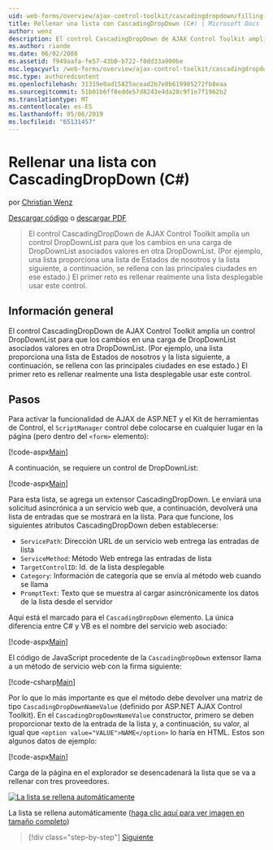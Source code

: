 ```yaml
---
uid: web-forms/overview/ajax-control-toolkit/cascadingdropdown/filling-a-list-using-cascadingdropdown-cs
title: Rellenar una lista con CascadingDropDown (C#) | Microsoft Docs
author: wenz
description: El control CascadingDropDown de AJAX Control Toolkit amplía un control DropDownList para que los cambios en una carga de DropDownList asociados valores en anoth...
ms.author: riande
ms.date: 06/02/2008
ms.assetid: f949aafa-fe57-43b0-b722-f0dd33a900be
msc.legacyurl: /web-forms/overview/ajax-control-toolkit/cascadingdropdown/filling-a-list-using-cascadingdropdown-cs
msc.type: authoredcontent
ms.openlocfilehash: 31319e0ad15825acead2b7e8b619985272fb8eaa
ms.sourcegitcommit: 51b01b6ff8edde57d8243e4da28c9f1e7f1962b2
ms.translationtype: MT
ms.contentlocale: es-ES
ms.lasthandoff: 05/06/2019
ms.locfileid: "65131457"
---
```

# <a name="filling-a-list-using-cascadingdropdown-c"></a>Rellenar una lista con CascadingDropDown (C#)

por [Christian Wenz](https://github.com/wenz)

[Descargar código](http://download.microsoft.com/download/9/0/7/907760b1-2c60-4f81-aeb6-ca416a573b0d/cascadingdropdown0.cs.zip) o [descargar PDF](http://download.microsoft.com/download/2/d/c/2dc10e34-6983-41d4-9c08-f78f5387d32b/cascadingdropdown0CS.pdf)

> El control CascadingDropDown de AJAX Control Toolkit amplía un control DropDownList para que los cambios en una carga de DropDownList asociados valores en otra DropDownList. (Por ejemplo, una lista proporciona una lista de Estados de nosotros y la lista siguiente, a continuación, se rellena con las principales ciudades en ese estado.) El primer reto es rellenar realmente una lista desplegable usar este control.

## <a name="overview"></a>Información general

El control CascadingDropDown de AJAX Control Toolkit amplía un control DropDownList para que los cambios en una carga de DropDownList asociados valores en otra DropDownList. (Por ejemplo, una lista proporciona una lista de Estados de nosotros y la lista siguiente, a continuación, se rellena con las principales ciudades en ese estado.) El primer reto es rellenar realmente una lista desplegable usar este control.

## <a name="steps"></a>Pasos

Para activar la funcionalidad de AJAX de ASP.NET y el Kit de herramientas de Control, el `ScriptManager` control debe colocarse en cualquier lugar en la página (pero dentro del `<form>` elemento):

[!code-aspx[Main](filling-a-list-using-cascadingdropdown-cs/samples/sample1.aspx)]

A continuación, se requiere un control de DropDownList:

[!code-aspx[Main](filling-a-list-using-cascadingdropdown-cs/samples/sample2.aspx)]

Para esta lista, se agrega un extensor CascadingDropDown. Le enviará una solicitud asincrónica a un servicio web que, a continuación, devolverá una lista de entradas que se mostrará en la lista. Para que funcione, los siguientes atributos CascadingDropDown deben establecerse:

- `ServicePath`: Dirección URL de un servicio web entrega las entradas de lista
- `ServiceMethod`: Método Web entrega las entradas de lista
- `TargetControlID`: Id. de la lista desplegable
- `Category`: Información de categoría que se envía al método web cuando se llama
- `PromptText`: Texto que se muestra al cargar asincrónicamente los datos de la lista desde el servidor

Aquí está el marcado para el `CascadingDropDown` elemento. La única diferencia entre C# y VB es el nombre del servicio web asociado:

[!code-aspx[Main](filling-a-list-using-cascadingdropdown-cs/samples/sample3.aspx)]

El código de JavaScript procedente de la `CascadingDropDown` extensor llama a un método de servicio web con la firma siguiente:

[!code-csharp[Main](filling-a-list-using-cascadingdropdown-cs/samples/sample4.cs)]

Por lo que lo más importante es que el método debe devolver una matriz de tipo `CascadingDropDownNameValue` (definido por ASP.NET AJAX Control Toolkit). En el `CascadingDropDownNameValue` constructor, primero se deben proporcionar texto de la entrada de la lista y, a continuación, su valor, al igual que `<option value="VALUE">NAME</option>` lo haría en HTML. Estos son algunos datos de ejemplo:

[!code-aspx[Main](filling-a-list-using-cascadingdropdown-cs/samples/sample5.aspx)]

Carga de la página en el explorador se desencadenará la lista que se va a rellenar con tres proveedores.

[![La lista se rellena automáticamente](filling-a-list-using-cascadingdropdown-cs/_static/image2.png)](filling-a-list-using-cascadingdropdown-cs/_static/image1.png)

La lista se rellena automáticamente ([haga clic aquí para ver imagen en tamaño completo](filling-a-list-using-cascadingdropdown-cs/_static/image3.png))

> [!div class="step-by-step"]
> [Siguiente](using-cascadingdropdown-with-a-database-cs.md)
